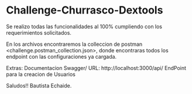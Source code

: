 # Challenge-Churrasco-Dextools

Se realizo todas las funcionalidades al 100% cumpliendo con los requerimientos solicitados.

En los archivos encontraremos la colleccion de postman <challenge.postman_collection.json>, donde encontraras todos los endpoint con las configuraciones ya cargada.

Extras:
Documentacion Swagger/ URL: http://localhost:3000/api/
EndPoint para la creacion de Usuarios 

Saludos!!
Bautista Echaide.
